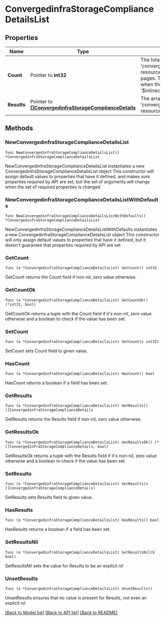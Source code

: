 # ConvergedinfraStorageComplianceDetailsList

## Properties

Name | Type | Description | Notes
------------ | ------------- | ------------- | -------------
**Count** | Pointer to **int32** | The total number of &#39;convergedinfra.StorageComplianceDetails&#39; resources matching the request, accross all pages. The &#39;Count&#39; attribute is included when the HTTP GET request includes the &#39;$inlinecount&#39; parameter. | [optional] 
**Results** | Pointer to [**[]ConvergedinfraStorageComplianceDetails**](ConvergedinfraStorageComplianceDetails.md) | The array of &#39;convergedinfra.StorageComplianceDetails&#39; resources matching the request. | [optional] 

## Methods

### NewConvergedinfraStorageComplianceDetailsList

`func NewConvergedinfraStorageComplianceDetailsList() *ConvergedinfraStorageComplianceDetailsList`

NewConvergedinfraStorageComplianceDetailsList instantiates a new ConvergedinfraStorageComplianceDetailsList object
This constructor will assign default values to properties that have it defined,
and makes sure properties required by API are set, but the set of arguments
will change when the set of required properties is changed

### NewConvergedinfraStorageComplianceDetailsListWithDefaults

`func NewConvergedinfraStorageComplianceDetailsListWithDefaults() *ConvergedinfraStorageComplianceDetailsList`

NewConvergedinfraStorageComplianceDetailsListWithDefaults instantiates a new ConvergedinfraStorageComplianceDetailsList object
This constructor will only assign default values to properties that have it defined,
but it doesn't guarantee that properties required by API are set

### GetCount

`func (o *ConvergedinfraStorageComplianceDetailsList) GetCount() int32`

GetCount returns the Count field if non-nil, zero value otherwise.

### GetCountOk

`func (o *ConvergedinfraStorageComplianceDetailsList) GetCountOk() (*int32, bool)`

GetCountOk returns a tuple with the Count field if it's non-nil, zero value otherwise
and a boolean to check if the value has been set.

### SetCount

`func (o *ConvergedinfraStorageComplianceDetailsList) SetCount(v int32)`

SetCount sets Count field to given value.

### HasCount

`func (o *ConvergedinfraStorageComplianceDetailsList) HasCount() bool`

HasCount returns a boolean if a field has been set.

### GetResults

`func (o *ConvergedinfraStorageComplianceDetailsList) GetResults() []ConvergedinfraStorageComplianceDetails`

GetResults returns the Results field if non-nil, zero value otherwise.

### GetResultsOk

`func (o *ConvergedinfraStorageComplianceDetailsList) GetResultsOk() (*[]ConvergedinfraStorageComplianceDetails, bool)`

GetResultsOk returns a tuple with the Results field if it's non-nil, zero value otherwise
and a boolean to check if the value has been set.

### SetResults

`func (o *ConvergedinfraStorageComplianceDetailsList) SetResults(v []ConvergedinfraStorageComplianceDetails)`

SetResults sets Results field to given value.

### HasResults

`func (o *ConvergedinfraStorageComplianceDetailsList) HasResults() bool`

HasResults returns a boolean if a field has been set.

### SetResultsNil

`func (o *ConvergedinfraStorageComplianceDetailsList) SetResultsNil(b bool)`

 SetResultsNil sets the value for Results to be an explicit nil

### UnsetResults
`func (o *ConvergedinfraStorageComplianceDetailsList) UnsetResults()`

UnsetResults ensures that no value is present for Results, not even an explicit nil

[[Back to Model list]](../README.md#documentation-for-models) [[Back to API list]](../README.md#documentation-for-api-endpoints) [[Back to README]](../README.md)


